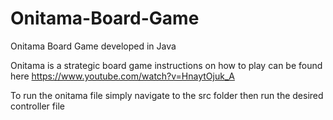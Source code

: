 # Onitama-Board-Game
Onitama Board Game developed in Java

Onitama is a strategic board game instructions on how to play can be found here https://www.youtube.com/watch?v=HnaytOjuk_A

To run the onitama file simply navigate to the src folder then run the desired controller file
